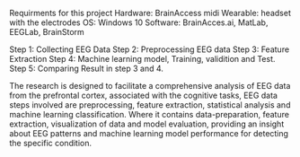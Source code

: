 Requirments for this project
Hardware: BrainAccess midi
Wearable: headset with the electrodes
OS: Windows 10
Software: BrainAcces.ai, MatLab, EEGLab, BrainStorm

Step 1: Collecting EEG Data
Step 2: Preprocessing EEG data
Step 3: Feature Extraction
Step 4: Machine learning model, Training, validition and Test.
Step 5: Comparing Result in step 3 and 4.


The research is designed to facilitate a comprehensive analysis of EEG data from the prefrontal cortex, associated with the cognitive tasks, EEG data steps involved are  preprocessing, feature extraction, statistical analysis and machine learning classification.
Where it contains data-preparation, feature extraction, visualization of data and model evaluation, providing an insight about EEG patterns and machine learning model performance for detecting the specific condition.

